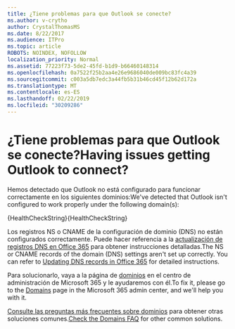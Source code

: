 ```yaml
---
title: ¿Tiene problemas para que Outlook se conecte?
ms.author: v-crytho
author: CrystalThomasMS
ms.date: 8/22/2017
ms.audience: ITPro
ms.topic: article
ROBOTS: NOINDEX, NOFOLLOW
localization_priority: Normal
ms.assetid: 77223f73-5de2-45fd-b1d9-b66460148314
ms.openlocfilehash: 0a7522f25b2aa4e26e9686040de009bc83fc4a39
ms.sourcegitcommit: c003a5db7edc3a44fb5b31b46cd45f12b62d172a
ms.translationtype: MT
ms.contentlocale: es-ES
ms.lasthandoff: 02/22/2019
ms.locfileid: "30209286"
---
```

# <a name="having-issues-getting-outlook-to-connect"></a><span data-ttu-id="7669f-102">¿Tiene problemas para que Outlook se conecte?</span><span class="sxs-lookup"><span data-stu-id="7669f-102">Having issues getting Outlook to connect?</span></span>

<span data-ttu-id="7669f-103">Hemos detectado que Outlook no está configurado para funcionar correctamente en los siguientes dominios:</span><span class="sxs-lookup"><span data-stu-id="7669f-103">We've detected that Outlook isn't configured to work properly under the following domain(s):</span></span>
  
<span data-ttu-id="7669f-104">{HealthCheckString}</span><span class="sxs-lookup"><span data-stu-id="7669f-104">{HealthCheckString}</span></span>
  
<span data-ttu-id="7669f-p101">Los registros NS o CNAME de la configuración de dominio (DNS) no están configurados correctamente. Puede hacer referencia a la [actualización de registros DNS en Office 365](https://support.office.com/article/Create-DNS-records-for-Office-365-when-you-manage-your-DNS-records-B0F3FDCA-8A80-4E8E-9EF3-61E8A2A9AB23.aspx) para obtener instrucciones detalladas.</span><span class="sxs-lookup"><span data-stu-id="7669f-p101">The NS or CNAME records of the domain (DNS) settings aren't set up correctly. You can refer to [Updating DNS records in Office 365](https://support.office.com/article/Create-DNS-records-for-Office-365-when-you-manage-your-DNS-records-B0F3FDCA-8A80-4E8E-9EF3-61E8A2A9AB23.aspx) for detailed instructions.</span></span> 
  
<span data-ttu-id="7669f-107">Para solucionarlo, vaya a la página de [dominios](https://admin.microsoft.com/adminportal/home#/Domains) en el centro de administración de Microsoft 365 y le ayudaremos con él.</span><span class="sxs-lookup"><span data-stu-id="7669f-107">To fix it, please go to the [Domains](https://admin.microsoft.com/adminportal/home#/Domains) page in the Microsoft 365 admin center, and we'll help you with it.</span></span> 
  
<span data-ttu-id="7669f-108">[Consulte las preguntas más frecuentes sobre dominios](https://support.office.com/article/7b7b075d-79f9-4e37-8a9e-fb60c1d95166.aspx) para obtener otras soluciones comunes.</span><span class="sxs-lookup"><span data-stu-id="7669f-108">[Check the Domains FAQ](https://support.office.com/article/7b7b075d-79f9-4e37-8a9e-fb60c1d95166.aspx) for other common solutions.</span></span> 
  

